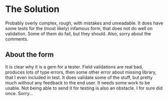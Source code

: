 # The Solution
Probably overly complex, rough, with mistakes and unreadable. 
It does have some tests for the (most likely) infamous form, that does not do well on validation.
Some of them do fail, but they should. Also, sorry about the comments.

## About the form
It is clear why it is a gem for a tester. Field validations are real bad,
produces lots of type errors, then some other error about missing library, 
that I even included in test. It does validate some of the stuff, but pretty 
much without any feedback to the end user. It needs some work to be usable.
Not being able to send it for testing is also an obstacle.
I for sure did once. Sorry...
